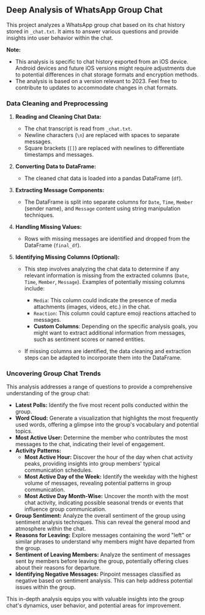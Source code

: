 ## Deep Analysis of WhatsApp Group Chat

This project analyzes a WhatsApp group chat based on its chat history stored in `_chat.txt`. It aims to answer various questions and provide insights into user behavior within the chat.

**Note:**

* This analysis is specific to chat history exported from an iOS device. Android devices and future iOS versions might require adjustments due to potential differences in chat storage formats and encryption methods.
* The analysis is based on a version relevant to 2023. Feel free to contribute to updates to accommodate changes in chat formats.

### Data Cleaning and Preprocessing

1. **Reading and Cleaning Chat Data:**
   - The chat transcript is read from `_chat.txt`.
   - Newline characters (`\n`) are replaced with spaces to separate messages.
   - Square brackets (`[]`) are replaced with newlines to differentiate timestamps and messages.

2. **Converting Data to DataFrame:**
   - The cleaned chat data is loaded into a pandas DataFrame (`df`).

3. **Extracting Message Components:**
   - The DataFrame is split into separate columns for `Date`, `Time`, `Member` (sender name), and `Message` content using string manipulation techniques.

4. **Handling Missing Values:**
   - Rows with missing messages are identified and dropped from the DataFrame (`final_df`).

5. **Identifying Missing Columns (Optional):**
   - This step involves analyzing the chat data to determine if any relevant information is missing from the extracted columns (`Date`, `Time`, `Member`, `Message`). Examples of potentially missing columns include:
     - `Media`: This column could indicate the presence of media attachments (images, videos, etc.) in the chat.
     - `Reaction`: This column could capture emoji reactions attached to messages.
     - **Custom Columns**: Depending on the specific analysis goals, you might want to extract additional information from messages, such as sentiment scores or named entities.

   - If missing columns are identified, the data cleaning and extraction steps can be adapted to incorporate them into the DataFrame.


### Uncovering Group Chat Trends

This analysis addresses a range of questions to provide a comprehensive understanding of the group chat:

* **Latest Polls:** Identify the five most recent polls conducted within the group.
* **Word Cloud:** Generate a visualization that highlights the most frequently used words, offering a glimpse into the group's vocabulary and potential topics.
* **Most Active User:** Determine the member who contributes the most messages to the chat, indicating their level of engagement.
* **Activity Patterns:**
    * **Most Active Hour:** Discover the hour of the day when chat activity peaks, providing insights into group members' typical communication schedules.
    * **Most Active Day of the Week:** Identify the weekday with the highest volume of messages, revealing potential patterns in group communication.
    * **Most Active Day Month-Wise:** Uncover the month with the most chat activity, indicating possible seasonal trends or events that influence group communication.
* **Group Sentiment:** Analyze the overall sentiment of the group using sentiment analysis techniques.  This can reveal the general mood and atmosphere within the chat.
* **Reasons for Leaving:** Explore messages containing the word "left" or similar phrases to understand why members might have departed from the group.
* **Sentiment of Leaving Members:** Analyze the sentiment of messages sent by members before leaving the group, potentially offering clues about their reasons for departure.
* **Identifying Negative Messages:** Pinpoint messages classified as negative based on sentiment analysis. This can help address potential issues within the group.

This in-depth analysis equips you with valuable insights into the group chat's dynamics, user behavior, and potential areas for improvement.
